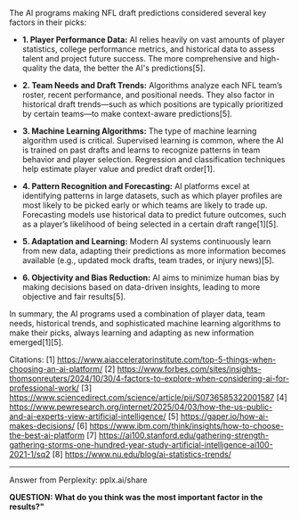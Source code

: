 The AI programs making NFL draft predictions considered several key factors in their picks:

- **1. Player Performance Data:** AI relies heavily on vast amounts of player statistics, college performance metrics, and historical data to assess talent and project future success. The more comprehensive and high-quality the data, the better the AI's predictions[5].

- **2. Team Needs and Draft Trends:** Algorithms analyze each NFL team’s roster, recent performance, and positional needs. They also factor in historical draft trends—such as which positions are typically prioritized by certain teams—to make context-aware predictions[5].

- **3. Machine Learning Algorithms:** The type of machine learning algorithm used is critical. Supervised learning is common, where the AI is trained on past drafts and learns to recognize patterns in team behavior and player selection. Regression and classification techniques help estimate player value and predict draft order[1].

- **4. Pattern Recognition and Forecasting:** AI platforms excel at identifying patterns in large datasets, such as which player profiles are most likely to be picked early or which teams are likely to trade up. Forecasting models use historical data to predict future outcomes, such as a player’s likelihood of being selected in a certain draft range[1][5].

- **5. Adaptation and Learning:** Modern AI systems continuously learn from new data, adapting their predictions as more information becomes available (e.g., updated mock drafts, team trades, or injury news)[5].

- **6. Objectivity and Bias Reduction:** AI aims to minimize human bias by making decisions based on data-driven insights, leading to more objective and fair results[5].

In summary, the AI programs used a combination of player data, team needs, historical trends, and sophisticated machine learning algorithms to make their picks, always learning and adapting as new information emerged[1][5].

Citations:
[1] https://www.aiacceleratorinstitute.com/top-5-things-when-choosing-an-ai-platform/
[2] https://www.forbes.com/sites/insights-thomsonreuters/2024/10/30/4-factors-to-explore-when-considering-ai-for-professional-work/
[3] https://www.sciencedirect.com/science/article/pii/S0736585322001587
[4] https://www.pewresearch.org/internet/2025/04/03/how-the-us-public-and-ai-experts-view-artificial-intelligence/
[5] https://gaper.io/how-ai-makes-decisions/
[6] https://www.ibm.com/think/insights/how-to-choose-the-best-ai-platform
[7] https://ai100.stanford.edu/gathering-strength-gathering-storms-one-hundred-year-study-artificial-intelligence-ai100-2021-1/sq2
[8] https://www.nu.edu/blog/ai-statistics-trends/

---
Answer from Perplexity: pplx.ai/share

**QUESTION: What do you think was the most important factor in the results?"**
